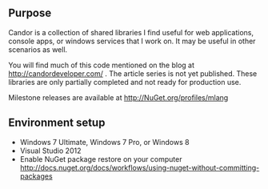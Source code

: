 Purpose
------------
Candor is a collection of shared libraries I find useful for web applications,
console apps, or windows services that I work on.  It may be useful in other scenarios as well.

You will find much of this code mentioned on the blog at http://candordeveloper.com/ . The
article series is not yet published.  These libraries are only partially completed and not
ready for production use.

Milestone releases are available at http://NuGet.org/profiles/mlang



Environment setup
------------
 * Windows 7 Ultimate, Windows 7 Pro, or Windows 8
 * Visual Studio 2012
 * Enable NuGet package restore on your computer
http://docs.nuget.org/docs/workflows/using-nuget-without-committing-packages